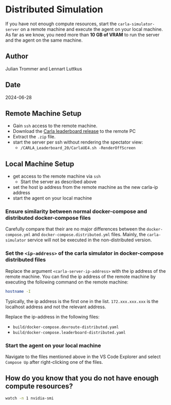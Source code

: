 # Distributed Simulation

If you have not enough compute resources, start the `carla-simulator-server` on a remote machine and execute the agent on your local machine.
As far as we know, you need more than **10 GB of VRAM** to run the server and the agent on the same machine.

## Author

Julian Trommer and Lennart Luttkus

## Date

2024-06-28

## Remote Machine Setup

- Gain `ssh` access to the remote machine.
- Download the [Carla leaderboard release](https://leaderboard.carla.org/get_started/#11-download-the-carla-leaderboard-package) to the remote PC
- Extract the `.zip` file.
- start the server per ssh without rendering the spectator view:
  - `/CARLA_Leaderboard_20/CarlaUE4.sh -RenderOffScreen`

## Local Machine Setup

- get access to the remote machine via `ssh`
  - Start the server as described above
- set the host ip address from the remote machine as the new carla-ip address
- start the agent on your local machine

### Ensure similarity between normal docker-compose and distributed docker-compose files

Carefully compare that their are no major differences between the `docker-compose.yml` and `docker-compose.distributed.yml` files.
Mainly, the `carla-simulator` service will not be executed in the non-distributed version.

### Set the `<ip-address>` of the carla simulator in docker-compose distributed files

Replace the argument `<carla-server-ip-address>` with the ip address of the remote machine.
You can find the ip address of the remote machine by executing the following command on the remote machine:

```bash
hostname -I
```

Typically, the ip address is the first one in the list.
`172.xxx.xxx.xxx` is the localhost address and not the relevant address.

Replace the ip-address in the following files:

- `build/docker-compose.devroute-distributed.yaml`
- `build/docker-compose.leaderboard-distributed.yaml`

### Start the agent on your local machine

Navigate to the files mentioned above in the VS Code Explorer and select `Compose Up` after right-clicking one of the files.

## How do you know that you do not have enough compute resources?

```bash
watch -n 1 nvidia-smi
```
